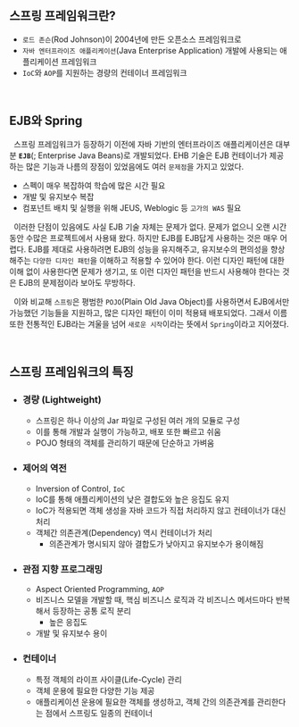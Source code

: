 ## **스프링 프레임워크란?**

- `로드 존슨`(Rod Johnson)이 2004년에 만든 오픈소스 프레임워크로
- `자바 엔터프라이즈 애플리케이션`(Java Enterprise Application) 개발에 사용되는 애플리케이션 프레임워크
- `IoC`와 `AOP`를 지원하는 경량의 컨테이너 프레임워크

</br>

## **EJB와 Spring**

&nbsp; 스프링 프레임워크가 등장하기 이전에 자바 기반의 엔터프라이즈 애플리케이션은 대부분 **`EJB`**(; Enterprise Java Beans)로 개발되었다. EHB 기술은 EJB 컨테이너가 제공하는 많은 기능과 나름의 장점이 있었음에도 여러 `문제점`을 가지고 있었다.

- 스펙이 매우 복잡하여 학습에 많은 시간 필요
- 개발 및 유지보수 복잡
- 컴포넌트 배치 및 실행을 위해 JEUS, Weblogic 등 `고가의 WAS` 필요

&nbsp; 이러한 단점이 있음에도 사실 EJB 기술 자체는 문제가 없다. 문제가 없으니 오랜 시간동안 수많은 프로젝트에서 사용돼 왔다. 하지만 EJB를 EJB답게 사용하는 것은 매우 어렵다. EJB를 제대로 사용하려면 EJB의 성능을 유지해주고, 유지보수의 편의성을 향상해주는 `다양한 디자인 패턴`을 이해하고 적용할 수 있어야 한다. 이런 디자인 패턴에 대한 이해 없이 사용한다면 문제가 생기고, 또 이런 디자인 패턴을 반드시 사용해야 한다는 것은 EJB의 문제점이라 보아도 무방하다.

&nbsp; 이와 비교해 `스프링`은 평범한 `POJO`(Plain Old Java Object)를 사용하면서 EJB에서만 가능했던 기능들을 지원하고, 많은 디자인 패턴이 이미 적용돼 배포되었다. 그래서 이름 또한 전통적인 EJB라는 겨울을 넘어 `새로운 시작`이라는 뜻에서 `Spring`이라고 지어졌다.

</br>

## **스프링 프레임워크의 특징**

- ### 경량 (Lightweight)
  - 스프링은 하나 이상의 Jar 파일로 구성된 여러 개의 모듈로 구성
  - 이를 통해 개발과 실행이 가능하고, 배포 또한 빠르고 쉬움
  - POJO 형태의 객체를 관리하기 때문에 단순하고 가벼움
- ### 제어의 역전
  - Inversion of Control, `IoC`
  - IoC를 통해 애플리케이션의 낮은 결합도와 높은 응집도 유지
  - IoC가 적용되면 객체 생성을 자바 코드가 직접 처리하지 않고 컨테이너가 대신 처리
  - 객체간 의존관계(Dependency) 역시 컨테이너가 처리
    - 의존관계가 명시되지 않아 결합도가 낮아지고 유지보수가 용이해짐
- ### 관점 지향 프로그래밍
  - Aspect Oriented Programming, `AOP`
  - 비즈니스 모델을 개발할 때, 핵심 비즈니스 로직과 각 비즈니스 메서드마다 반복해서 등장하는 공통 로직 분리
    - 높은 응집도
  - 개발 및 유지보수 용이
- ### 컨테이너
  - 특정 객체의 라이프 사이클(Life-Cycle) 관리
  - 객체 운용에 필요한 다양한 기능 제공
  - 애플리케이션 운용에 필요한 객체를 생성하고, 객체 간의 의존관계를 관리한다는 점에서 스프링도 일종의 컨테이너
